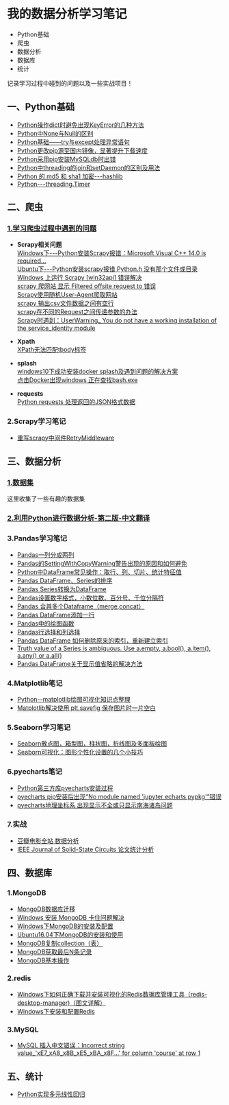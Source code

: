 # 我的数据分析学习笔记
- Python基础
- 爬虫
- 数据分析
- 数据库
- 统计

记录学习过程中碰到的问题以及一些实战项目！

## 一、Python基础
- [Python操作dict时避免出现KeyError的几种方法](https://github.com/dta0502/data-analysis/blob/master/Python%E5%9F%BA%E7%A1%80/Python_%E6%93%8D%E4%BD%9Cdict%E6%97%B6%E9%81%BF%E5%85%8D%E5%87%BA%E7%8E%B0KeyError%E7%9A%84%E5%87%A0%E7%A7%8D%E6%96%B9%E6%B3%95.md)
- [Python中None与Null的区别](https://github.com/dta0502/data-analysis/blob/master/Python%E5%9F%BA%E7%A1%80/Python%E4%B8%ADNone%E4%B8%8ENull%E7%9A%84%E5%8C%BA%E5%88%AB.md)
- [Python基础——try与except处理异常语句](https://github.com/dta0502/data-analysis/blob/master/Python%E5%9F%BA%E7%A1%80/Python%E5%9F%BA%E7%A1%80%E2%80%94%E2%80%94try%E4%B8%8Eexcept%E5%A4%84%E7%90%86%E5%BC%82%E5%B8%B8%E8%AF%AD%E5%8F%A5.md)
- [Python更改pip源至国内镜像，显著提升下载速度](https://github.com/dta0502/data-analysis/blob/master/Python%E5%9F%BA%E7%A1%80/Python%E6%9B%B4%E6%94%B9pip%E6%BA%90%E8%87%B3%E5%9B%BD%E5%86%85%E9%95%9C%E5%83%8F%EF%BC%8C%E6%98%BE%E8%91%97%E6%8F%90%E5%8D%87%E4%B8%8B%E8%BD%BD%E9%80%9F%E5%BA%A6.md)
- [Python采用pip安装MySQLdb时出错](https://github.com/dta0502/data-analysis/blob/master/Python%E5%9F%BA%E7%A1%80/Python%E9%87%87%E7%94%A8pip%E5%AE%89%E8%A3%85MySQLdb%E6%97%B6%E5%87%BA%E9%94%99.md)
- [Python中threading的join和setDaemon的区别及用法](https://github.com/dta0502/data-analysis/blob/master/Python%E5%9F%BA%E7%A1%80/Python%E4%B8%ADthreading%E7%9A%84join%E5%92%8CsetDaemon%E7%9A%84%E5%8C%BA%E5%88%AB%E5%8F%8A%E7%94%A8%E6%B3%95.md)
- [Python 的 md5 和 sha1 加密---hashlib](https://github.com/dta0502/data-analysis/blob/master/Python%E5%9F%BA%E7%A1%80/Python%20%E7%9A%84%20md5%20%E5%92%8C%20sha1%20%E5%8A%A0%E5%AF%86---hashlib.md)
- [Python---threading.Timer](https://github.com/dta0502/data-analysis/blob/master/Python%E5%9F%BA%E7%A1%80/Python---threading.Timer.md)





## 二、爬虫
### [1.学习爬虫过程中遇到的问题](https://github.com/dta0502/data-analysis/tree/master/%E7%88%AC%E8%99%AB/%E9%97%AE%E9%A2%98)
- **Scrapy相关问题**\
[Windows下---Python安装Scrapy报错：Microsoft Visual C++ 14.0 is required...](https://github.com/dta0502/data-analysis/blob/master/%E7%88%AC%E8%99%AB/%E9%97%AE%E9%A2%98/Python%E5%AE%89%E8%A3%85Scrapy%E6%8A%A5%E9%94%99%EF%BC%9AMicrosoft%20Visual%20C%2B%2B%2014.0%20is%20required....md)\
[Ubuntu下---Python安装scrapy报错 Python.h 没有那个文件或目录](https://github.com/dta0502/data-analysis/blob/master/%E7%88%AC%E8%99%AB/%E9%97%AE%E9%A2%98/Python%E5%AE%89%E8%A3%85scrapy%E6%8A%A5%E9%94%99%20Python.h%20%E6%B2%A1%E6%9C%89%E9%82%A3%E4%B8%AA%E6%96%87%E4%BB%B6%E6%88%96%E7%9B%AE%E5%BD%95.md)\
[Windows 上运行 Scrapy [win32api] 错误解决](https://github.com/dta0502/data-analysis/blob/master/%E7%88%AC%E8%99%AB/%E9%97%AE%E9%A2%98/Windows%20%E4%B8%8A%E8%BF%90%E8%A1%8C%20Scrapy%20%5Bwin32api%5D%20%E9%94%99%E8%AF%AF%E8%A7%A3%E5%86%B3.md)\
[scrapy 爬网站 显示 Filtered offsite request to 错误](https://github.com/dta0502/data-analysis/blob/master/%E7%88%AC%E8%99%AB/%E9%97%AE%E9%A2%98/scrapy%20%E7%88%AC%E7%BD%91%E7%AB%99%20%E6%98%BE%E7%A4%BA%20Filtered%20offsite%20request%20to%20%E9%94%99%E8%AF%AF.md)\
[Scrapy使用随机User-Agent爬取网站](https://github.com/dta0502/data-analysis/blob/master/%E7%88%AC%E8%99%AB/%E9%97%AE%E9%A2%98/Scrapy%E4%BD%BF%E7%94%A8%E9%9A%8F%E6%9C%BAUser-Agent%E7%88%AC%E5%8F%96%E7%BD%91%E7%AB%99.md)\
[scrapy 输出csv文件数据之间有空行](https://github.com/dta0502/data-analysis/blob/master/%E7%88%AC%E8%99%AB/%E9%97%AE%E9%A2%98/scrapy%20%E8%BE%93%E5%87%BAcsv%E6%96%87%E4%BB%B6%E6%95%B0%E6%8D%AE%E4%B9%8B%E9%97%B4%E6%9C%89%E7%A9%BA%E8%A1%8C.md)\
[scrapy在不同的Request之间传递参数的办法](https://github.com/dta0502/data-analysis/blob/master/%E7%88%AC%E8%99%AB/%E9%97%AE%E9%A2%98/scrapy%E5%9C%A8%E4%B8%8D%E5%90%8C%E7%9A%84Request%E4%B9%8B%E9%97%B4%E4%BC%A0%E9%80%92%E5%8F%82%E6%95%B0%E7%9A%84%E5%8A%9E%E6%B3%95.md)\
[Scrapy时遇到：UserWarning_ You do not have a working installation of the service_identity module](https://github.com/dta0502/data-analysis/blob/master/%E7%88%AC%E8%99%AB/%E9%97%AE%E9%A2%98/Scrapy%E6%97%B6%E9%81%87%E5%88%B0%EF%BC%9AUserWarning%20You%20do%20not%20have%20a%20working%20installation%20of%20the%20service_identity%20module/Scrapy%E6%97%B6%E9%81%87%E5%88%B0%EF%BC%9AUserWarning_%20You%20do%20not%20have%20a%20working%20installation%20of%20the%20service_identity%20module.md)

- **Xpath**\
[XPath无法匹配tbody标签](https://github.com/dta0502/data-analysis/blob/master/%E7%88%AC%E8%99%AB/%E9%97%AE%E9%A2%98/XPath%E6%97%A0%E6%B3%95%E5%8C%B9%E9%85%8Dtbody%E6%A0%87%E7%AD%BE.md)

- **splash**\
[windows10下成功安装docker splash及遇到问题的解决方案](https://github.com/dta0502/data-analysis/blob/master/%E7%88%AC%E8%99%AB/%E9%97%AE%E9%A2%98/windows10%E4%B8%8B%E6%88%90%E5%8A%9F%E5%AE%89%E8%A3%85docker%20splash%E5%8F%8A%E9%81%87%E5%88%B0%E9%97%AE%E9%A2%98%E7%9A%84%E8%A7%A3%E5%86%B3%E6%96%B9%E6%A1%88.md)\
[点击Docker出现windows 正在查找bash.exe](https://github.com/dta0502/data-analysis/blob/master/%E7%88%AC%E8%99%AB/%E9%97%AE%E9%A2%98/%E7%82%B9%E5%87%BBDocker%E5%87%BA%E7%8E%B0windows%20%E6%AD%A3%E5%9C%A8%E6%9F%A5%E6%89%BEbash.exe.md)

- **requests**\
[Python requests 处理返回的JSON格式数据](https://github.com/dta0502/data-analysis/blob/master/%E7%88%AC%E8%99%AB/%E9%97%AE%E9%A2%98/Python%20requests%20%E5%A4%84%E7%90%86%E8%BF%94%E5%9B%9E%E7%9A%84JSON%E6%A0%BC%E5%BC%8F%E6%95%B0%E6%8D%AE.md)


### 2.Scrapy学习笔记
- [重写scrapy中间件RetryMiddleware](https://github.com/dta0502/data-analysis/blob/master/%E7%88%AC%E8%99%AB/Scrapy%E7%AC%94%E8%AE%B0/%E9%87%8D%E5%86%99scrapy%E4%B8%AD%E9%97%B4%E4%BB%B6%E4%B9%8BRetryMiddleware.md)






## 三、数据分析
### [1.数据集](https://github.com/dta0502/data-analysis/tree/master/%E6%95%B0%E6%8D%AE%E5%88%86%E6%9E%90/%E6%95%B0%E6%8D%AE%E9%9B%86)
这里收集了一些有趣的数据集

### [2.利用Python进行数据分析-第二版-中文翻译](https://github.com/dta0502/data-analysis/tree/master/%E6%95%B0%E6%8D%AE%E5%88%86%E6%9E%90/%E5%88%A9%E7%94%A8Python%E8%BF%9B%E8%A1%8C%E6%95%B0%E6%8D%AE%E5%88%86%E6%9E%90%20%E7%AC%AC%E4%BA%8C%E7%89%88%20%E4%B8%AD%E6%96%87%E7%BF%BB%E8%AF%91)

### 3.Pandas学习笔记
- [Pandas一列分成两列](https://github.com/dta0502/data-analysis/blob/master/%E6%95%B0%E6%8D%AE%E5%88%86%E6%9E%90/Pandas%E5%AD%A6%E4%B9%A0%E7%AC%94%E8%AE%B0/Pandas%E4%B8%80%E5%88%97%E5%88%86%E6%88%90%E4%B8%A4%E5%88%97.md)
- [Pandas的SettingWithCopyWarning警告出现的原因和如何避免](https://github.com/dta0502/data-analysis/blob/master/%E6%95%B0%E6%8D%AE%E5%88%86%E6%9E%90/Pandas%E5%AD%A6%E4%B9%A0%E7%AC%94%E8%AE%B0/Pandas%E7%9A%84SettingWithCopyWarning%E8%AD%A6%E5%91%8A%E5%87%BA%E7%8E%B0%E7%9A%84%E5%8E%9F%E5%9B%A0%E5%92%8C%E5%A6%82%E4%BD%95%E9%81%BF%E5%85%8D.md)
- [Python中DataFrame常见操作：取行、列、切片、统计特征值](https://github.com/dta0502/data-analysis/blob/master/%E6%95%B0%E6%8D%AE%E5%88%86%E6%9E%90/Pandas%E5%AD%A6%E4%B9%A0%E7%AC%94%E8%AE%B0/Python%E4%B8%ADDataFrame%E5%B8%B8%E8%A7%81%E6%93%8D%E4%BD%9C%EF%BC%9A%E5%8F%96%E8%A1%8C%E3%80%81%E5%88%97%E3%80%81%E5%88%87%E7%89%87%E3%80%81%E7%BB%9F%E8%AE%A1%E7%89%B9%E5%BE%81%E5%80%BC.md)
- [Pandas DataFrame、Series的排序](https://github.com/dta0502/data-analysis/blob/master/%E6%95%B0%E6%8D%AE%E5%88%86%E6%9E%90/Pandas%E5%AD%A6%E4%B9%A0%E7%AC%94%E8%AE%B0/Pandas%20DataFrame%E3%80%81Series%E7%9A%84%E6%8E%92%E5%BA%8F.md)
- [Pandas Series转换为DataFrame](https://github.com/dta0502/data-analysis/blob/master/%E6%95%B0%E6%8D%AE%E5%88%86%E6%9E%90/Pandas%E5%AD%A6%E4%B9%A0%E7%AC%94%E8%AE%B0/Pandas%20Series%E8%BD%AC%E6%8D%A2%E4%B8%BADataFrame.md)
- [Pandas设置数字格式，小数位数、百分号、千位分隔符](https://github.com/dta0502/data-analysis/blob/master/%E6%95%B0%E6%8D%AE%E5%88%86%E6%9E%90/Pandas%E5%AD%A6%E4%B9%A0%E7%AC%94%E8%AE%B0/Pandas%E8%AE%BE%E7%BD%AE%E6%95%B0%E5%AD%97%E6%A0%BC%E5%BC%8F%EF%BC%8C%E5%B0%8F%E6%95%B0%E4%BD%8D%E6%95%B0%E3%80%81%E7%99%BE%E5%88%86%E5%8F%B7%E3%80%81%E5%8D%83%E4%BD%8D%E5%88%86%E9%9A%94%E7%AC%A6.md)
- [Pandas 合并多个Dataframe（merge,concat）](https://github.com/dta0502/data-analysis/blob/master/%E6%95%B0%E6%8D%AE%E5%88%86%E6%9E%90/Pandas%E5%AD%A6%E4%B9%A0%E7%AC%94%E8%AE%B0/Pandas%20%E5%90%88%E5%B9%B6%E5%A4%9A%E4%B8%AADataframe%EF%BC%88merge%2Cconcat%EF%BC%89.md)
- [Pandas DataFrame添加一行](https://github.com/dta0502/data-analysis/blob/master/%E6%95%B0%E6%8D%AE%E5%88%86%E6%9E%90/Pandas%E5%AD%A6%E4%B9%A0%E7%AC%94%E8%AE%B0/Pandas%20DataFrame%E6%B7%BB%E5%8A%A0%E4%B8%80%E8%A1%8C.md)
- [Pandas中的绘图函数](https://github.com/dta0502/data-analysis/blob/master/%E6%95%B0%E6%8D%AE%E5%88%86%E6%9E%90/Pandas%E5%AD%A6%E4%B9%A0%E7%AC%94%E8%AE%B0/Pandas%E4%B8%AD%E7%9A%84%E7%BB%98%E5%9B%BE%E5%87%BD%E6%95%B0/Pandas%E4%B8%AD%E7%9A%84%E7%BB%98%E5%9B%BE%E5%87%BD%E6%95%B0.md)
- [Pandas行选择和列选择](https://github.com/dta0502/data-analysis/blob/master/%E6%95%B0%E6%8D%AE%E5%88%86%E6%9E%90/Pandas%E5%AD%A6%E4%B9%A0%E7%AC%94%E8%AE%B0/Pandas%E8%A1%8C%E9%80%89%E6%8B%A9%E5%92%8C%E5%88%97%E9%80%89%E6%8B%A9.md)
- [Pandas DataFrame 如何删除原来的索引，重新建立索引](https://github.com/dta0502/data-analysis/blob/master/%E6%95%B0%E6%8D%AE%E5%88%86%E6%9E%90/Pandas%E5%AD%A6%E4%B9%A0%E7%AC%94%E8%AE%B0/Pandas%20DataFrame%20%E5%A6%82%E4%BD%95%E5%88%A0%E9%99%A4%E5%8E%9F%E6%9D%A5%E7%9A%84%E7%B4%A2%E5%BC%95%EF%BC%8C%E9%87%8D%E6%96%B0%E5%BB%BA%E7%AB%8B%E7%B4%A2%E5%BC%95.md)
- [Truth value of a Series is ambiguous. Use a.empty, a.bool(), a.item(), a.any() or a.all()](https://github.com/dta0502/data-analysis/blob/master/%E6%95%B0%E6%8D%AE%E5%88%86%E6%9E%90/Pandas%E5%AD%A6%E4%B9%A0%E7%AC%94%E8%AE%B0/Truth%20value%20of%20a%20Series%20is%20ambiguous.%20Use%20a.empty%2C%20a.bool()%2C%20a.item()%2C%20a.any()%20or%20a.all().md)
- [Pandas DataFrame关于显示值省略的解决方法](https://github.com/dta0502/data-analysis/blob/master/%E6%95%B0%E6%8D%AE%E5%88%86%E6%9E%90/Pandas%E5%AD%A6%E4%B9%A0%E7%AC%94%E8%AE%B0/Pandas%20DataFrame%E5%85%B3%E4%BA%8E%E6%98%BE%E7%A4%BA%E5%80%BC%E7%9C%81%E7%95%A5%E7%9A%84%E8%A7%A3%E5%86%B3%E6%96%B9%E6%B3%95/Pandas%20DataFrame%E5%85%B3%E4%BA%8E%E6%98%BE%E7%A4%BA%E5%80%BC%E7%9C%81%E7%95%A5%E7%9A%84%E8%A7%A3%E5%86%B3%E6%96%B9%E6%B3%95.md)

### 4.Matplotlib笔记
- [Python--matplotlib绘图可视化知识点整理](https://github.com/dta0502/data-analysis/blob/master/%E6%95%B0%E6%8D%AE%E5%88%86%E6%9E%90/Matplotlib%E7%AC%94%E8%AE%B0/Python--matplotlib%E7%BB%98%E5%9B%BE%E5%8F%AF%E8%A7%86%E5%8C%96%E7%9F%A5%E8%AF%86%E7%82%B9%E6%95%B4%E7%90%86/Python--matplotlib%E7%BB%98%E5%9B%BE%E5%8F%AF%E8%A7%86%E5%8C%96%E7%9F%A5%E8%AF%86%E7%82%B9%E6%95%B4%E7%90%86.md)
- [Matplotlib解决使用 plt.savefig 保存图片时一片空白](https://github.com/dta0502/data-analysis/blob/master/%E6%95%B0%E6%8D%AE%E5%88%86%E6%9E%90/Matplotlib%E7%AC%94%E8%AE%B0/Matplotlib%E8%A7%A3%E5%86%B3%E4%BD%BF%E7%94%A8%20plt.savefig%20%E4%BF%9D%E5%AD%98%E5%9B%BE%E7%89%87%E6%97%B6%E4%B8%80%E7%89%87%E7%A9%BA%E7%99%BD.md)

### 5.Seaborn学习笔记
- [Seaborn散点图，箱型图，柱状图，折线图及多面板绘图](https://github.com/dta0502/data-analysis/blob/master/%E6%95%B0%E6%8D%AE%E5%88%86%E6%9E%90/Seaborn/Seaborn%E6%95%A3%E7%82%B9%E5%9B%BE%EF%BC%8C%E7%AE%B1%E5%9E%8B%E5%9B%BE%EF%BC%8C%E6%9F%B1%E7%8A%B6%E5%9B%BE%EF%BC%8C%E6%8A%98%E7%BA%BF%E5%9B%BE%E5%8F%8A%E5%A4%9A%E9%9D%A2%E6%9D%BF%E7%BB%98%E5%9B%BE.ipynb)
- [Seaborn可视化：图形个性化设置的几个小技巧](https://github.com/dta0502/data-analysis/blob/master/%E6%95%B0%E6%8D%AE%E5%88%86%E6%9E%90/Seaborn/Seaborn%E5%8F%AF%E8%A7%86%E5%8C%96%EF%BC%9A%E5%9B%BE%E5%BD%A2%E4%B8%AA%E6%80%A7%E5%8C%96%E8%AE%BE%E7%BD%AE%E7%9A%84%E5%87%A0%E4%B8%AA%E5%B0%8F%E6%8A%80%E5%B7%A7.ipynb)

### 6.pyecharts笔记
- [Python第三方库pyecharts安装过程](https://github.com/dta0502/data-analysis/blob/master/%E6%95%B0%E6%8D%AE%E5%88%86%E6%9E%90/pyecharts%E7%AC%94%E8%AE%B0/Python%E7%AC%AC%E4%B8%89%E6%96%B9%E5%BA%93pyecharts%E5%AE%89%E8%A3%85%E8%BF%87%E7%A8%8B.md)
- [pyecharts pip安装后出现“No module named 'jupyter echarts pypkg'”错误](https://github.com/dta0502/data-analysis/blob/master/%E6%95%B0%E6%8D%AE%E5%88%86%E6%9E%90/pyecharts%E7%AC%94%E8%AE%B0/pyecharts%20pip%E5%AE%89%E8%A3%85%E5%90%8E%E5%87%BA%E7%8E%B0%E2%80%9CNo%20module%20named%20'jupyter%20echarts%20pypkg'%E2%80%9D%E9%94%99%E8%AF%AF.md)
- [pyecharts地理坐标系 出现显示不全或只显示南海诸岛问题](https://github.com/dta0502/data-analysis/blob/master/%E6%95%B0%E6%8D%AE%E5%88%86%E6%9E%90/pyecharts%E7%AC%94%E8%AE%B0/pyecharts%E5%9C%B0%E7%90%86%E5%9D%90%E6%A0%87%E7%B3%BB%20%E5%87%BA%E7%8E%B0%E6%98%BE%E7%A4%BA%E4%B8%8D%E5%85%A8%E6%88%96%E5%8F%AA%E6%98%BE%E7%A4%BA%E5%8D%97%E6%B5%B7%E8%AF%B8%E5%B2%9B%E9%97%AE%E9%A2%98.md)

### 7.实战
- [豆瓣电影全站 数据分析](https://zhuanlan.zhihu.com/p/45316055)
- [IEEE Journal of Solid-State Circuits 论文统计分析](https://zhuanlan.zhihu.com/p/47263666)






## 四、数据库
### 1.MongoDB
- [MongoDB数据库迁移](https://github.com/dta0502/data-analysis/blob/master/%E6%95%B0%E6%8D%AE%E5%BA%93/MongoDB/MongoDB%E6%95%B0%E6%8D%AE%E5%BA%93%E8%BF%81%E7%A7%BB.md)
- [Windows 安装 MongoDB 卡住问题解决](https://github.com/dta0502/data-analysis/blob/master/%E6%95%B0%E6%8D%AE%E5%BA%93/MongoDB/%E9%97%AE%E9%A2%98/Windows%20%E5%AE%89%E8%A3%85%20MongoDB%20%E5%8D%A1%E4%BD%8F%E9%97%AE%E9%A2%98%E8%A7%A3%E5%86%B3.md)
- [Windows下MongoDB的安装及配置](https://github.com/dta0502/data-analysis/blob/master/%E6%95%B0%E6%8D%AE%E5%BA%93/MongoDB/%E9%97%AE%E9%A2%98/Windows%E4%B8%8BMongoDB%E7%9A%84%E5%AE%89%E8%A3%85%E5%8F%8A%E9%85%8D%E7%BD%AE.md)
- [Ubuntu16.04下MongoDB的安装和使用](https://github.com/dta0502/data-analysis/blob/master/%E6%95%B0%E6%8D%AE%E5%BA%93/MongoDB/Ubuntu16.04%E4%B8%8BMongoDB%E7%9A%84%E5%AE%89%E8%A3%85%E5%92%8C%E4%BD%BF%E7%94%A8.md)
- [MongoDB复制collection（表）](https://github.com/dta0502/data-analysis/blob/master/%E6%95%B0%E6%8D%AE%E5%BA%93/MongoDB/MongoDB%E5%A4%8D%E5%88%B6collection%EF%BC%88%E8%A1%A8%EF%BC%89.md)
- [MongoDB获取最后N条记录](https://github.com/dta0502/data-analysis/blob/master/%E6%95%B0%E6%8D%AE%E5%BA%93/MongoDB/MongoDB%E8%8E%B7%E5%8F%96%E6%9C%80%E5%90%8EN%E6%9D%A1%E8%AE%B0%E5%BD%95.md)
- [MongoDB基本操作](https://github.com/dta0502/data-analysis/blob/master/%E6%95%B0%E6%8D%AE%E5%BA%93/MongoDB/MongoDB%E5%9F%BA%E6%9C%AC%E6%93%8D%E4%BD%9C.md)

### 2.redis
- [Windows下如何正确下载并安装可视化的Redis数据库管理工具（redis-desktop-manager)（图文详解）](https://github.com/dta0502/data-analysis/blob/master/%E6%95%B0%E6%8D%AE%E5%BA%93/redis/Windows%E4%B8%8B%E5%A6%82%E4%BD%95%E6%AD%A3%E7%A1%AE%E4%B8%8B%E8%BD%BD%E5%B9%B6%E5%AE%89%E8%A3%85%E5%8F%AF%E8%A7%86%E5%8C%96%E7%9A%84Redis%E6%95%B0%E6%8D%AE%E5%BA%93%E7%AE%A1%E7%90%86%E5%B7%A5%E5%85%B7.md)
- [Windows下安装和配置Redis](https://github.com/dta0502/data-analysis/blob/master/%E6%95%B0%E6%8D%AE%E5%BA%93/redis/Windows%E4%B8%8B%E5%AE%89%E8%A3%85%E5%92%8C%E9%85%8D%E7%BD%AERedis/Windows%E4%B8%8B%E5%AE%89%E8%A3%85%E5%92%8C%E9%85%8D%E7%BD%AERedis.md)

### 3.MySQL
- [MySQL 插入中文错误：Incorrect string value_'xE7_xA8_x8B_xE5_xBA_x8F...' for column 'course' at row 1](https://github.com/dta0502/data-analysis/blob/master/%E6%95%B0%E6%8D%AE%E5%BA%93/MySQL/MySQL%20%E6%8F%92%E5%85%A5%E4%B8%AD%E6%96%87%E9%94%99%E8%AF%AF%EF%BC%9AIncorrect%20string%20value_%20'_xE7_xA8_x8B_xE5_xBA_x8F...'%20for%20column%20'course'%20at%20row%201/MySQL%20%E6%8F%92%E5%85%A5%E4%B8%AD%E6%96%87%E9%94%99%E8%AF%AF%EF%BC%9AIncorrect%20string%20value_%20'_xE7_xA8_x8B_xE5_xBA_x8F...'%20for%20column%20'course'%20at%20row%201.md)



## 五、统计

- [Python实现多元线性回归](https://github.com/dta0502/data-analysis/blob/master/%E7%BB%9F%E8%AE%A1/Python%E5%AE%9E%E7%8E%B0%E5%A4%9A%E5%85%83%E7%BA%BF%E6%80%A7%E5%9B%9E%E5%BD%92/Python%E5%AE%9E%E7%8E%B0%E5%A4%9A%E5%85%83%E7%BA%BF%E6%80%A7%E5%9B%9E%E5%BD%92.ipynb)


